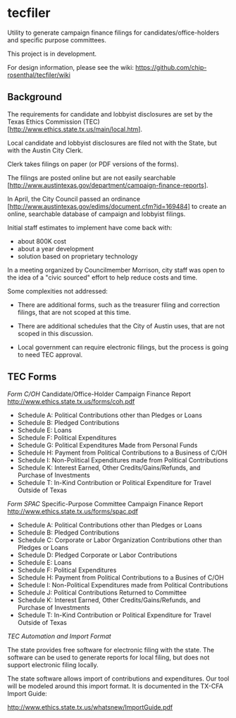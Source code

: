 tecfiler
========

Utility to generate campaign finance filings for candidates/office-holders and specific
purpose committees.

This project is in development.

For design information, please see the wiki: https://github.com/chip-rosenthal/tecfiler/wiki

Background
----------

The requirements for candidate and lobbyist disclosures are set by the Texas Ethics Commission (TEC) [http://www.ethics.state.tx.us/main/local.htm].

Local candidate and lobbyist disclosures are filed not with the State, but with the Austin City Clerk.

Clerk takes filings on paper (or PDF versions of the forms).

The filings are posted online but are not easily searchable [http://www.austintexas.gov/department/campaign-finance-reports].

In April, the City Council passed an ordinance [http://www.austintexas.gov/edims/document.cfm?id=169484] to create an online, searchable database of campaign and lobbyist filings.

Initial staff estimates to implement have come back with:
* about 800K cost
* about a year development
* solution based on proprietary technology

In a meeting organized by Councilmember Morrison, city staff was open to the idea of a "civic sourced" effort to help reduce costs and time.

Some complexities not addressed:

* There are additional forms, such as the treasurer filing and correction filings, that are not scoped at this time.

* There are additional schedules that the City of Austin uses, that are not scoped in this discussion.

* Local government can require electronic filings, but the process is going to need TEC approval.


TEC Forms
---------

*Form C/OH*
Candidate/Office-Holder Campaign Finance Report
http://www.ethics.state.tx.us/forms/coh.pdf

* Schedule A: Political Contributions other than Pledges or Loans
* Schedule B: Pledged Contributions
* Schedule E: Loans
* Schedule F: Political Expenditures
* Schedule G: Political Expenditures Made from Personal Funds
* Schedule H: Payment from Political Contributions to a Business of C/OH
* Schedule I: Non-Political Expenditures made from Political Contributions
* Schedule K: Interest Earned, Other Credits/Gains/Refunds, and Purchase of Investments
* Schedule T: In-Kind Contribution or Political Expenditure for Travel Outside of Texas

*Form SPAC*
Specific-Purpose Committee Campaign Finance Report
http://www.ethics.state.tx.us/forms/spac.pdf

* Schedule A: Political Contributions other than Pledges or Loans
* Schedule B: Pledged Contributions
* Schedule C: Corporate or Labor Organization Contributions other than Pledges or Loans
* Schedule D: Pledged Corporate or Labor Contributions
* Schedule E: Loans
* Schedule F: Political Expenditures
* Schedule H: Payment from Political Contributions to a Busines of C/OH
* Schedule I: Non-Political Expenditures made from Political Contributions
* Schedule J: Political Contributions Returned to Committee
* Schedule K: Interest Earned, Other Credits/Gains/Refunds, and Purchase of Investments
* Schedule T: In-Kind Contribution or Political Expenditure for Travel Outside of Texas

*TEC Automation and Import Format*

The state provides free software for electronic filing with the state. The software can
be used to generate reports for local filing, but does not support electronic filing locally.

The state software allows import of contributions and expenditures. Our tool will be
modeled around this import format. It is documented in the TX-CFA Import Guide:

http://www.ethics.state.tx.us/whatsnew/ImportGuide.pdf

